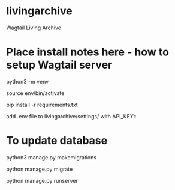 # livingarchive
Wagtail Living Archive
# Place install notes here - how to setup Wagtail server

python3 -m venv

source env/bin/activate

pip install -r requirements.txt

add .env file to livingarchive/settings/ with API_KEY=

# To update database
python3 manage.py makemigrations

python manage.py migrate 

python manage.py runserver
